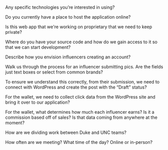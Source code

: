 Any specific technologies you’re interested in using?

Do you currently have a place to host the application online?

Is this web app that we're working on proprietary that we need to keep private?

Where do you have your source code and how do we gain access to it so that we can start development?

Describe how you envision influencers creating an account?

Walk us through the process for an influencer submitting pics. Are the fields just text boxes or select from common brands?

To ensure we understand this correctly, from their submission, we need to connect with WordPress and create the post with the “Draft” status?

For the wallet, we need to collect click data from the WordPress site and bring it over to our application?

For the wallet, what determines how much each influencer earns? Is it a commission based off of sales? Is that data coming from anywhere at the moment?

How are we dividing work between Duke and UNC teams?

How often are we meeting? What time of the day? Online or in-person?